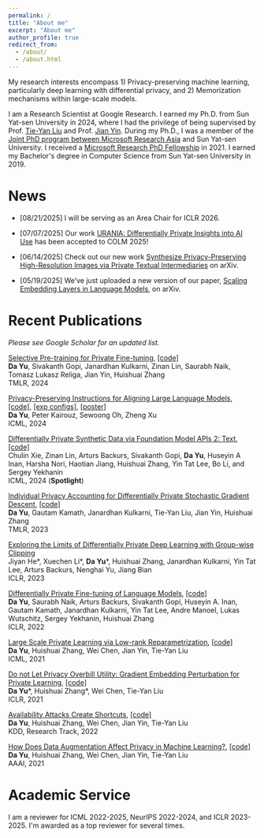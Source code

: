 ```yaml
---
permalink: /
title: "About me"
excerpt: "About me"
author_profile: true
redirect_from: 
  - /about/
  - /about.html
---
```


My research interests encompass 1) Privacy-preserving machine learning, particularly deep learning with differential privacy, and 2) Memorization mechanisms within large-scale models. 

I am a Research Scientist at Google Research. I earned my Ph.D. from Sun Yat-sen University in 2024, where I had the privilege of being supervised by Prof. [Tie-Yan Liu](https://scholar.google.com/citations?user=Nh832fgAAAAJ&hl=en) and Prof. [Jian Yin](https://openreview.net/profile?id=~Jian_Yin3). During my Ph.D., I was a member of the [Joint PhD program between Microsoft Research Asia](https://www.msra.cn/zh-cn/connections/academic-programs/joint-phd) and Sun Yat-sen University. I received a [Microsoft Research PhD Fellowship](https://www.microsoft.com/en-us/research/lab/microsoft-research-asia/articles/eleven-phd-students-are-awarded-the-2021-microsoft-research-asia-fellowship-award/) in 2021. I earned my Bachelor's degree in Computer Science from Sun Yat-sen University in 2019.

News
======

* [08/21/2025] I will be serving as an Area Chair for ICLR 2026.

* [07/07/2025] Our work [URANIA: Differentially Private Insights into AI Use](https://arxiv.org/abs/2506.04681) has been accepted to COLM 2025!

* [06/14/2025] Check out our new work [Synthesize Privacy-Preserving High-Resolution Images via Private Textual Intermediaries](https://arxiv.org/abs/2506.07555) on arXiv.

* [05/19/2025] We’ve just uploaded a new version of our paper, [Scaling Embedding Layers in Language Models](https://arxiv.org/abs/2502.01637), on arXiv.

Recent Publications
======

*Please see Google Scholar for an updated list.*

[Selective Pre-training for Private Fine-tuning](https://arxiv.org/abs/2305.13865), [[code]](https://github.com/dayu11/selective_pretraining_for_private_finetuning)<br>
**Da Yu**, Sivakanth Gopi, Janardhan  Kulkarni, Zinan Lin, Saurabh Naik, Tomasz Lukasz Religa, Jian Yin, Huishuai Zhang<br>
TMLR, 2024

[Privacy-Preserving Instructions for Aligning Large Language Models](https://arxiv.org/abs/2402.13659), [[code]](https://github.com/google-research/google-research/tree/master/dp_instructions), [[exp configs]](https://drive.google.com/drive/folders/1ZM5xZoY7thFAhsp9qUDpyf-lJncnd7c5?usp=sharing), [[poster]](https://drive.google.com/file/d/1DMbadZWxfTWDcqkO7n6vultaRPUA5tEC/view?usp=sharing)<br>
**Da Yu**, Peter Kairouz, Sewoong Oh, Zheng Xu<br>
ICML, 2024

[Differentially Private Synthetic Data via Foundation Model APIs 2: Text](https://arxiv.org/abs/2403.01749), [[code]](https://github.com/AI-secure/aug-pe)<br>
Chulin Xie, Zinan Lin, Arturs Backurs, Sivakanth Gopi, **Da Yu**, Huseyin A Inan, Harsha Nori, Haotian Jiang, Huishuai Zhang, Yin Tat Lee, Bo Li, and Sergey Yekhanin<br>
ICML, 2024 (**Spotlight**)

[Individual Privacy Accounting for Differentially Private Stochastic Gradient Descent](https://arxiv.org/abs/2206.02617), [[code]](https://github.com/dayu11/individual_privacy_of_DPSGD)<br>
**Da Yu**, Gautam Kamath, Janardhan Kulkarni, Tie-Yan Liu, Jian Yin, Huishuai Zhang<br>
TMLR, 2023
    
[Exploring the Limits of Differentially Private Deep Learning with Group-wise Clipping](https://openreview.net/pdf?id=oze0clVGPeX)<br>
Jiyan He\*, Xuechen Li\*, **Da Yu**\*, Huishuai Zhang, Janardhan Kulkarni, Yin Tat Lee, Arturs Backurs, Nenghai Yu, Jiang Bian<br>
ICLR, 2023

[Differentially Private Fine-tuning of Language Models](https://arxiv.org/abs/2110.06500), [[code]](https://github.com/huseyinatahaninan/Differentially-Private-Fine-tuning-of-Language-Models)<br>
**Da Yu**, Saurabh Naik, Arturs Backurs, Sivakanth Gopi, Huseyin A. Inan, Gautam Kamath, Janardhan Kulkarni, Yin Tat Lee, Andre Manoel, Lukas Wutschitz, Sergey Yekhanin, Huishuai Zhang<br>
ICLR, 2022

[Large Scale Private Learning via Low-rank Reparametrization](https://arxiv.org/abs/2106.09352), [[code]](https://github.com/dayu11/Differentially-Private-Deep-Learning)<br>
**Da Yu**, Huishuai Zhang, Wei Chen, Jian Yin, Tie-Yan Liu<br>
ICML, 2021

[Do not Let Privacy Overbill Utility: Gradient Embedding Perturbation for Private Learning](https://arxiv.org/abs/2102.12677), [[code]](https://github.com/dayu11/Differentially-Private-Deep-Learning/tree/main/vision/GEP)<br>
**Da Yu**\*, Huishuai Zhang\*, Wei Chen, Tie-Yan Liu<br>
ICLR, 2021

[Availability Attacks Create Shortcuts](https://arxiv.org/abs/2111.00898), [[code]](https://github.com/dayu11/Availability-Attacks-Create-Shortcuts)<br>
**Da Yu**, Huishuai Zhang, Wei Chen, Jian Yin, Tie-Yan Liu<br>
KDD, Research Track, 2022

[How Does Data Augmentation Affect Privacy in Machine Learning?](https://arxiv.org/abs/2007.10567), [[code]](https://github.com/dayu11/MI_with_DA)<br>
**Da Yu**, Huishuai Zhang, Wei Chen, Jian Yin, Tie-Yan Liu<br>
AAAI, 2021


Academic Service
======
I am a reviewer for ICML 2022-2025, NeurIPS 2022-2024, and ICLR 2023-2025. I'm awarded as a top reviewer for several times.

